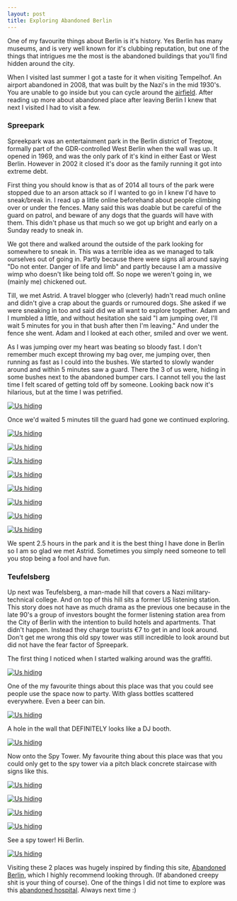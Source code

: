 ```yaml
---
layout: post
title: Exploring Abandoned Berlin
---
```


One of my favourite things about Berlin is it's history. Yes Berlin has many museums, and is very well known for it's clubbing reputation, but one of the things that intrigues me the most is the abandoned buildings that you'll find hidden around the city.  

When I visited last summer I got a taste for it when visiting Tempelhof. An airport abandoned in 2008, that was built by the Nazi's in the mid 1930's. You are unable to go inside but you can cycle around the [airfield](https://www.instagram.com/p/7DuIW9q-Be/?taken-by=kimberleycook). After reading up more about abandoned place after leaving Berlin I knew that next I visited I had to visit a few.


### Spreepark

Spreekpark was an entertainment park in the Berlin district of Treptow, formally part of the GDR-controlled West Berlin when the wall was up. It opened in 1969, and was the only park of it's kind in either East or West Berlin. However in 2002 it closed it's door as the family running it got into extreme debt.

First thing you should know is that as of 2014 all tours of the park were stopped due to an arson attack so if I wanted to go in I knew I'd have to sneak/break in. I read up a little online beforehand about people climbing over or under the fences. Many said this was doable but be careful of the guard on patrol, and beware of any dogs that the guards will have with them. This didn't phase us that much so we got up bright and early on a Sunday ready to sneak in.

We got there and walked around the outside of the park looking for somewhere to sneak in. This was a terrible idea as we managed to talk ourselves out of going in. Partly because there were signs all around saying "Do not enter. Danger of life and limb" and partly because I am a massive wimp who doesn't like being told off. So nope we weren't going in, we (mainly me) chickened out.

Till, we met Astrid. A travel blogger who (cleverly) hadn't read much online and didn't give a crap about the guards or rumoured dogs. She asked if we were sneaking in too and said did we all want to explore together. Adam and I mumbled a little, and without hesitation she said "I am jumping over, I'll wait 5 minutes for you in that bush after then I'm leaving." And under the fence she went. Adam and I looked at each other, smiled and over we went.

As I was jumping over my heart was beating so bloody fast. I don't remember much except throwing my bag over, me jumping over, then running as fast as I could into the bushes. We started to slowly wander around and within 5 minutes saw a guard. There the 3 of us were, hiding in some bushes next to the abandoned bumper cars. I cannot tell you the last time I felt scared of getting told off by someone. Looking back now it's hilarious, but at the time I was petrified.

[![Us hiding](/images/spreepark/DSC01274.jpg)]()

Once we'd waited 5 minutes till the guard had gone we continued exploring.

[![Us hiding](/images/spreepark/DSC01260.jpg)]()

[![Us hiding](/images/spreepark/DSC01272.jpg)]()

[![Us hiding](/images/spreepark/DSC01278.jpg)]()

[![Us hiding](/images/spreepark/DSC01280.jpg)]()

[![Us hiding](/images/spreepark/DSC01306.jpg)]()

[![Us hiding](/images/spreepark/DSC01308.jpg)]()

[![Us hiding](/images/spreepark/DSC01313.jpg)]()

[![Us hiding](/images/spreepark/DSC01317.jpg)]()

We spent 2.5 hours in the park and it is the best thing I have done in Berlin so I am so glad we met Astrid. Sometimes you simply need someone to tell you stop being a fool and have fun.

### Teufelsberg

Up next was Teufelsberg, a man-made hill that covers a Nazi military-technical college. And on top of this hill sits a former US listening station. This story does not have as much drama as the previous one because in the late 90's a group of investors bought the former listening station area from the City of Berlin with the intention to build hotels and apartments. That didn't happen. Instead they charge tourists &euro;7 to get in and look around. Don't get me wrong this old spy tower was still incredible to look around but did not have the fear factor of Spreepark.

The first thing I noticed when I started walking around was the graffiti.

[![Us hiding](/images/teufelsberg/DSC01339.jpg)]()

One of the my favourite things about this place was that you could see people use the space now to party. With glass bottles scattered everywhere. Even a beer can bin.

[![Us hiding](/images/teufelsberg/DSC01343.jpg)]()

A hole in the wall that DEFINITELY looks like a DJ booth.

[![Us hiding](/images/teufelsberg/DSC01342.jpg)]()

Now onto the Spy Tower. My favourite thing about this place was that you could only get to the spy tower via a pitch black concrete staircase with signs like this.

[![Us hiding](/images/teufelsberg/DSC01352.jpg)]()

[![Us hiding](/images/teufelsberg/DSC01353.jpg)]()

[![Us hiding](/images/teufelsberg/DSC01362.jpg)]()

[![Us hiding](/images/teufelsberg/DSC01375.jpg)]()

See a spy tower! Hi Berlin.

[![Us hiding](/images/teufelsberg/DSC01372.jpg)]()




Visiting these 2 places was hugely inspired by finding this site, [Abandoned Berlin](http://www.abandonedberlin.com/), which I highly recommend looking through. (If abandoned creepy shit is your thing of course). One of the things I did not time to explore was this [abandoned hospital](http://www.abandonedberlin.com/2015/06/koenigin-elisabeth-hospital.html). Always next time :)
